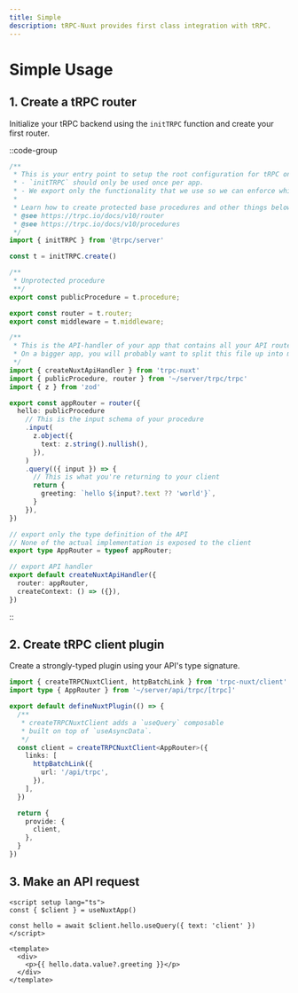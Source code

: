 ```yaml
---
title: Simple
description: tRPC-Nuxt provides first class integration with tRPC.
---
```


# Simple Usage

## 1. Create a tRPC router

Initialize your tRPC backend using the `initTRPC` function and create your first router.

::code-group

```ts [server/trpc/trpc.ts]
/**
 * This is your entry point to setup the root configuration for tRPC on the server.
 * - `initTRPC` should only be used once per app.
 * - We export only the functionality that we use so we can enforce which base procedures should be used
 *
 * Learn how to create protected base procedures and other things below:
 * @see https://trpc.io/docs/v10/router
 * @see https://trpc.io/docs/v10/procedures
 */
import { initTRPC } from '@trpc/server'

const t = initTRPC.create()

/**
 * Unprotected procedure
 **/
export const publicProcedure = t.procedure;

export const router = t.router;
export const middleware = t.middleware;
```

```ts [server/api/trpc/[trpc].ts]
/**
 * This is the API-handler of your app that contains all your API routes.
 * On a bigger app, you will probably want to split this file up into multiple files.
 */
import { createNuxtApiHandler } from 'trpc-nuxt'
import { publicProcedure, router } from '~/server/trpc/trpc'
import { z } from 'zod'

export const appRouter = router({
  hello: publicProcedure
    // This is the input schema of your procedure
    .input(
      z.object({
        text: z.string().nullish(),
      }),
    )
    .query(({ input }) => {
      // This is what you're returning to your client
      return {
        greeting: `hello ${input?.text ?? 'world'}`,
      }
    }),
})

// export only the type definition of the API
// None of the actual implementation is exposed to the client
export type AppRouter = typeof appRouter;

// export API handler
export default createNuxtApiHandler({
  router: appRouter,
  createContext: () => ({}),
})
```

::

## 2. Create tRPC client plugin

Create a strongly-typed plugin using your API's type signature.

```ts [plugins/client.ts]
import { createTRPCNuxtClient, httpBatchLink } from 'trpc-nuxt/client'
import type { AppRouter } from '~/server/api/trpc/[trpc]'

export default defineNuxtPlugin(() => {
  /**
   * createTRPCNuxtClient adds a `useQuery` composable
   * built on top of `useAsyncData`.
   */
  const client = createTRPCNuxtClient<AppRouter>({
    links: [
      httpBatchLink({
        url: '/api/trpc',
      }),
    ],
  })

  return {
    provide: {
      client,
    },
  }
})
```

## 3. Make an API request

```vue [pages/index.vue]
<script setup lang="ts">
const { $client } = useNuxtApp()

const hello = await $client.hello.useQuery({ text: 'client' })
</script>

<template>
  <div>
    <p>{{ hello.data.value?.greeting }}</p>
  </div>
</template>
```
